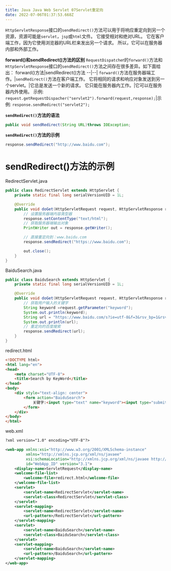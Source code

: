 ```yaml
---
title: Java Java Web Servlet 07Servlet重定向
date: 2022-07-06T01:37:53.668Z
---
```

`HttpServletResponse`接口的`sendRedirect()`方法可以用于将响应重定向到另一个资源，资源可能是`servlet`，`jsp`或`html`文件。
它接受相对和绝对URL。
它在客户端工作，因为它使用浏览器的URL栏来发出另一个请求。 所以，它可以在服务器内部和外部工作。

**forward()和sendRedirect()方法的区别**
`RequestDispatche`r的`forward()`方法和`HttpServletResponse`接口的`sendRedirect()`方法之间存在很多差异。如下面给出：
forward()方法|sendRedirect()方法
--|--|
`forward()`方法在服务器端工作。|`sendRedirect()`方法在客户端工作。
它将相同的请求和响应对象发送到另一个servlet。|它总是发送一个新的请求。
它只能在服务器内工作。|它可以在服务器内外使用。
示例: `request.getRequestDispacher("servlet2").forward(request,response);`|示例: `response.sendRedirect("servlet2");`

**`sendRedirect()`方法的语法**
~~~java
public void sendRedirect(String URL)throws IOException;
~~~
**`sendRedirect()`方法的示例**
~~~java
response.sendRedirect("http://www.baidu.com");
~~~

# sendRedirect()方法的示例

RedirectServlet.java
~~~java
public class RedirectServlet extends HttpServlet {
    private static final long serialVersionUID = 1L;

    @Override
    public void doGet(HttpServletRequest request, HttpServletResponse response) throws IOException {
        // 设置服务器端内容类型器
        response.setContentType("text/html");
        // 获取服务器端输出对象
        PrintWriter out = response.getWriter();

        // 直接重定向到：www.baidu.com
        response.sendRedirect("https://www.baidu.com");

        out.close();
    }
}
~~~

BaiduSearch.java
~~~java
public class BaiduSearch extends HttpServlet {
    private static final long serialVersionUID = 1L;

    @Override
    public void doGet(HttpServletRequest request, HttpServletResponse response) throws IOException {
        // 获取用户输入的关键字
        String keyword =request.getParameter("keyword");
        System.out.println(keyword);
        String url = "https://www.baidu.com/s?ie=utf-8&f=3&rsv_bp=1&rsv_idx=1&ch=&tn=baidu&bar=&wd="+keyword+"&oq=serious&rsv_pq=b7e075bf00169b14&rsv_t=6c67hEJVKkO%2Bkg08XTXPh9dlymb7lzNfD9TVjJHyHFxBgPqqSGuCNRywm30&rqlang=cn&rsv_enter=1&prefixsug=%25E4%25BD%25A0%25E5%25A5%25BD&rsp=1&rsv_dl=ts_1&inputT=8774";
        System.out.println(url);
        // 重定向的百度搜索
        response.sendRedirect(url);
    }
}
~~~

redirect.html
~~~html
<!DOCTYPE html>
<html lang="en">
<head>
    <meta charset="UTF-8">
    <title>Search by KeyWord</title>
</head>
<body>
    <div style="text-align: center">
        <form action="BaiduSearch">
            关键字:<input type="text" name="keyword"><input type="submit" value="百度搜索">
        </form>
    </div>
</body>
</html>
~~~

web.xml
~~~xml
?xml version="1.0" encoding="UTF-8"?>

<web-app xmlns:xsi="http://www.w3.org/2001/XMLSchema-instance"
         xmlns="http://xmlns.jcp.org/xml/ns/javaee"
         xsi:schemaLocation="http://xmlns.jcp.org/xml/ns/javaee http://xmlns.jcp.org/xml/ns/javaee/web-app_3_1.xsd"
         id="WebApp_ID" version="3.1">
    <display-name>ServletRequest</display-name>
    <welcome-file-list>
        <welcome-file>redirect.html</welcome-file>
    </welcome-file-list>
    <servlet>
        <servlet-name>RedirectServlet</servlet-name>
        <servlet-class>RedirectServlet</servlet-class>
    </servlet>
    <servlet-mapping>
        <servlet-name>RedirectServlet</servlet-name>
        <url-pattern>/RedirectServlet</url-pattern>
    </servlet-mapping>
    <servlet>
        <servlet-name>BaiduSearch</servlet-name>
        <servlet-class>BaiduSearch</servlet-class>
    </servlet>
    <servlet-mapping>
        <servlet-name>BaiduSearch</servlet-name>
        <url-pattern>/BaiduSearch</url-pattern>
    </servlet-mapping>
</web-app>
~~~